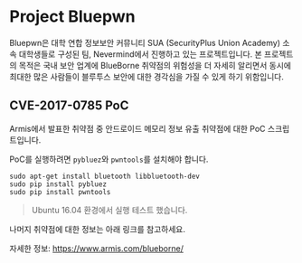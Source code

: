 # Project Bluepwn

Bluepwn은 대학 연합 정보보안 커뮤니티 SUA (SecurityPlus Union Academy) 소속 대학생들로 구성된 팀, Nevermind에서 진행하고 있는 프로젝트입니다. 본 프로젝트의 목적은 국내 보안 업계에 BlueBorne 취약점의 위험성을 더 자세히 알리면서 동시에 최대한 많은 사람들이 블루투스 보안에 대한 경각심을 가질 수 있게 하기 위함입니다.

## CVE-2017-0785 PoC

Armis에서 발표한 취약점 중 안드로이드 메모리 정보 유출 취약점에 대한 PoC 스크립트입니다.

PoC를 실행하려면 `pybluez`와 `pwntools`를 설치해야 합니다.

```
sudo apt-get install bluetooth libbluetooth-dev
sudo pip install pybluez
sudo pip install pwntools
```
> Ubuntu 16.04 환경에서 실행 테스트 했습니다.

나머지 취약점에 대한 정보는 아래 링크를 참고하세요.

자세한 정보: https://www.armis.com/blueborne/

